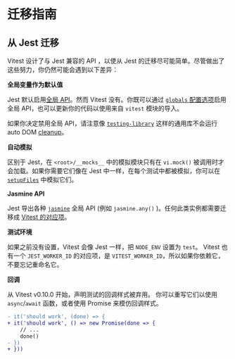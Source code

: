 # 迁移指南

## 从 Jest 迁移

Vitest 设计了与 Jest 兼容的 API ，以使从 Jest 的迁移尽可能简单。尽管做出了这些努力，你仍然可能会遇到以下差异：

**全局变量作为默认值**

Jest 默认启用[全局 API](https://jestjs.io/zh-Hans/docs/api)。然而 Vitest 没有。你既可以通过 [`globals` 配置选项](/config/#globals)启用全局 API，也可以更新你的代码以使用来自 `vitest` 模块的导入。

如果你决定禁用全局 API，请注意像 [`testing-library`](https://testing-library.com/) 这样的通用库不会运行 auto DOM [cleanup](https://testing-library.com/docs/svelte-testing-library/api/#cleanup)。

**自动模拟**

区别于 Jest，在 `<root>/__mocks__` 中的模拟模块只有在 `vi.mock()` 被调用时才会加载。如果你需要它们像在 Jest 中一样，在每个测试中都被模拟，你可以在 [`setupFiles`](/config/#setupfiles) 中模拟它们。

**Jasmine API**

Jest 导出各种 [`jasmine`](https://jasmine.github.io/) 全局 API (例如 `jasmine.any()` )。任何此类实例都需要迁移成 [Vitest 的对应项](/api/)。

**测试环境**

如果之前没有设置，Vitest 会像 Jest 一样，把 `NODE_ENV` 设置为 `test`。 Vitest 也有一个 `JEST_WORKER_ID` 的对应项，是 `VITEST_WORKER_ID`，所以如果你依赖它，不要忘记重命名它。

**回调**

从 Vitest v0.10.0 开始，声明测试的回调样式被弃用。 你可以重写它们以使用 `async`/`await` 函数，或者使用 Promise 来模仿回调样式。

```diff
- it('should work', (done) => {
+ it('should work', () => new Promise(done => {
    // ...
    done()
- })
+ }))
```
